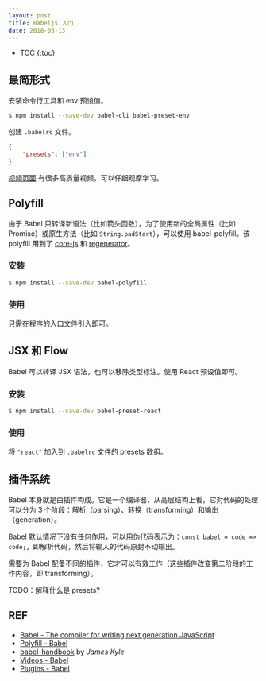 ```yaml
---
layout: post
title: Babeljs 入门
date: 2018-05-13
---
```


* TOC
{:toc}

## 最简形式

安装命令行工具和 env 预设值。

```sh
$ npm install --save-dev babel-cli babel-preset-env
```

创建 `.babelrc` 文件。

```json
{
    "presets": ["env"]
}
```

[视频页面][videos] 有很多高质量视频，可以仔细观摩学习。

## Polyfill

由于 Babel 只转译新语法（比如箭头函数），为了使用新的全局属性（比如 Promise）或原生方法（比如 `String.padStart`），可以使用 babel-polyfill。该 polyfill 用到了 [core-js][core-js] 和 [regenerator][regenerator]。

### 安装

```sh
$ npm install --save-dev babel-polyfill
```

### 使用

只需在程序的入口文件引入即可。

## JSX 和 Flow

Babel 可以转译 JSX 语法，也可以移除类型标注。使用 React 预设值即可。

### 安装

```sh
$ npm install --save-dev babel-preset-react
```

### 使用

将 `"react"` 加入到 `.babelrc` 文件的 presets 数组。

## 插件系统

Babel 本身就是由插件构成。它是一个编译器，从高层结构上看，它对代码的处理可以分为 3 个阶段：解析（parsing）、转换（transforming）和输出（generation）。

Babel 默认情况下没有任何作用，可以用伪代码表示为：`const babel = code => code;`，即解析代码，然后将输入的代码原封不动输出。

需要为 Babel 配备不同的插件，它才可以有效工作（这些插件改变第二阶段的工作内容，即 transforming）。

TODO：解释什么是 presets?

## REF

- [Babel - The compiler for writing next generation JavaScript][home]
- [Polyfill - Babel][polyfill-usage]
- [babel-handbook][babel-handbook] by *James Kyle*
- [Videos - Babel][videos]
- [Plugins - Babel][plugins]

[home]: https://babeljs.io/
[core-js]: https://github.com/zloirock/core-js
[regenerator]: https://facebook.github.io/regenerator/
[polyfill-usage]: https://babeljs.io/docs/usage/polyfill
[babel-handbook]: https://github.com/jamiebuilds/babel-handbook
[videos]: https://babeljs.io/docs/community/videos/
[plugins]: https://babeljs.io/docs/plugins/
[tiny-compiler]: https://github.com/jamiebuilds/the-super-tiny-compiler